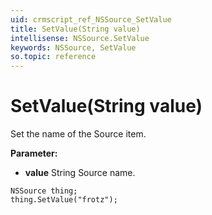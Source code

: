 ```yaml
---
uid: crmscript_ref_NSSource_SetValue
title: SetValue(String value)
intellisense: NSSource.SetValue
keywords: NSSource, SetValue
so.topic: reference
---
```


# SetValue(String value)

Set the name of the Source item.

**Parameter:** 
* **value** String Source name.

```crmscript
NSSource thing;
thing.SetValue("frotz");
```

